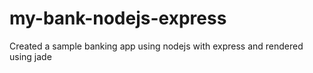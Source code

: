# my-bank-nodejs-express

Created a sample banking app using nodejs with express and rendered using jade

